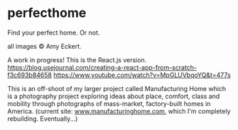 # perfecthome
Find your perfect home. Or not.

all images © Amy Eckert. 

A work in progress! 
This is the React.js version. 
https://blog.usejournal.com/creating-a-react-app-from-scratch-f3c693b84658
https://www.youtube.com/watch?v=MpGLUVbqoYQ&t=477s

This is an off-shoot of my larger project called Manufacturing Home which is a photography project 
exploring ideas about place, comfort, class and mobility 
through photographs of mass-market, factory-built homes in America.
(current site: www.manufacturinghome.com, which I'm completely rebuilding. Eventually...)






